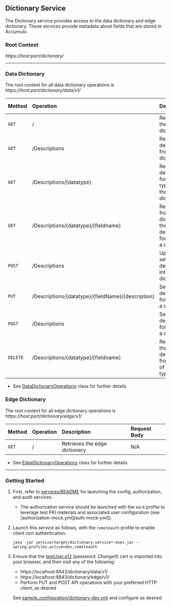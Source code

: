 ## Dictionary Service

The Dictionary service provides access to the data dictionary and edge
dictionary. These services provide metadata about fields that are stored
in Accumulo.

### Root Context

*https://host:port/dictionary/*

---

### Data Dictionary

The root context for all data dictionary operations is
*https://host:port/dictionary/data/v1/*

| Method | Operation     | Description                                       | Request Body    |
|:---    |:---           |:---                                               |:---             |
| `GET`  | /             | Retrieves the data dictionary                     | N/A             |
| `GET`  | /Descriptions | Retrieves all descriptions from the dictionary    | N/A             |
| `GET`  | /Descriptions/{datatype} | Retrieves all descriptions for a data type from the dictionary | N/A |
| `GET`  | /Descriptions/{datatype}/{fieldname} | Retrieves from the dictionary the description for a field of a data type | N/A |
| `POST` | /Descriptions | Uploads a set of descriptions into the dictionary | [DefaultFields] |
| `PUT`  | /Descriptions/{datatype}/{fieldName}/{description} | Sets the description for a field in a datatype | N/A |
| `POST` | /Descriptions | Sets the description for a field in a datatype    | N/A             |
| `DELETE`| /Descriptions/{datatype}/{fieldname} | Removes the description from a field of a data type | N/A |

* See [DataDictionaryOperations] class for further details

### Edge Dictionary

The root context for all edge dictionary operations is
*https://host:port/dictionary/edge/v1/*

| Method | Operation | Description                   | Request Body |
|:---    |:---       |:---                           |:---          |
| `GET`  | /         | Retrieves the edge dictionery | N/A          |

* See [EdgeDictionaryOperations] class for further details

---

### Getting Started

1. First, refer to [services/README](https://github.com/NationalSecurityAgency/datawave-microservices-root/blob/master/README.md#getting-started) for launching the
   config, authorization, and audit services.

   * The authorization service should be launched with the `mock` profile to leverage
     test PKI materials and associated user configuration (see
     [authorization-mock.yml][auth-mock-yml]).

2. Launch this service as follows, with the `remoteauth` profile to enable client
   cert authentication.
    
   ```
   java -jar service/target/dictionary-service*-exec.jar --spring.profiles.active=dev,remoteauth
   ```

3. Ensure that the [testUser.p12][testUser] (password: *ChangeIt*) cert is imported into
   your browser, and then visit any of the following:

   * https://localhost:8843/dictionary/data/v1/
   * https://localhost:8843/dictionary/edge/v1/
   * Perform PUT and POST API operations with your preferred HTTP client, as desired
   
   See [sample_configuration/dictionary-dev.yml][dictionary-dev-yml] and configure as desired


[DataDictionaryOperations]:service/src/main/java/datawave/microservice/dictionary/DataDictionaryOperations.java
[EdgeDictionaryOperations]:service/src/main/java/datawave/microservice/dictionary/EdgeDictionaryOperations.java
[DefaultFields]:api/src/main/java/datawave/webservice/results/datadictionary/DefaultFields.java
[testUser]:https://github.com/NationalSecurityAgency/datawave-spring-boot-starter/blob/master/src/main/resources/testUser.p12
[dictionary-dev-yml]:https://github.com/NationalSecurityAgency/datawave-microservices-root/blob/master/sample_configuration/dictionary-dev.yml.example
